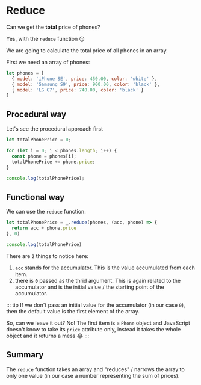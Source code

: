 # Reduce

Can we get the **total** price of phones?

Yes, with the `reduce` function :smirk:

We are going to calculate the total price of all phones in an array.

First we need an array of phones:

``` js
let phones = [
  { model: 'iPhone SE', price: 450.00, color: 'white' },
  { model: 'Samsung S9', price: 900.00, color: 'black' },
  { model: 'LG G7', price: 740.00, color: 'black' }
]
```

## Procedural way

Let's see the procedural approach first

``` js
let totalPhonePrice = 0;

for (let i = 0; i < phones.length; i++) {
  const phone = phones[i];
  totalPhonePrice += phone.price;
}

console.log(totalPhonePrice);
```

## Functional way

We can use the `reduce` function:

``` js
let totalPhonePrice = _.reduce(phones, (acc, phone) => {
  return acc + phone.price
}, 0)

console.log(totalPhonePrice)
```

There are `2` things to notice here:
1. `acc` stands for the accumulator. This is the value accumulated from each item.
2. there is `0` passed as the thrid argument. This is again related to the accumulator and is the initial value / the starting point of the accumulator.

::: tip
If we don't pass an initial value for the accumulator (in our case `0`), then the default value is the first element of the array.

So, can we leave it out? No! The first item is a `Phone` object and JavaScript doesn't know to take its `price` attribute only, instead it takes the whole object and it returns a mess :joy:
:::

## Summary

The `reduce` function takes an array and "reduces" / narrows the array to only one value (in our case a number representing the sum of prices).
